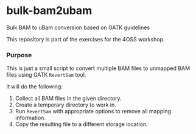 # bulk-bam2ubam
Bulk BAM to uBam conversion based on GATK guidelines

This repository is part of the exercises for the 4OSS workshop.

### Purpose
This is just a small script to convert multiple BAM files to unmapped BAM files using GATK `RevertSam` tool.

It will do the following:

1. Collect all BAM files in the given directory.
2. Create a temporary directory to work in.
3. Run `RevertSam` with appropriate options to remove all mapping information.
4. Copy the resulting file to a different storage location.
